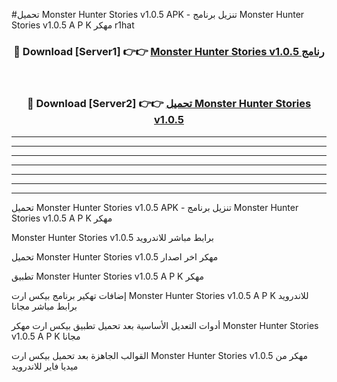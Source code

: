 #تحميل Monster Hunter Stories v1.0.5 APK - تنزيل برنامج Monster Hunter Stories v1.0.5 A P K مهكر r1hat 



<div align="center">
<h3>🔴 Download [Server1] 👉👉 <a href="https://apkdownload10.web.app/?title=Monster Hunter Stories v1.0.5">Monster Hunter Stories v1.0.5 رنامج</a></h3><br>

<h3>🔴 Download [Server2] 👉👉 <a href="https://apkdownload10.web.app/?title=Monster Hunter Stories v1.0.5">تحميل Monster Hunter Stories v1.0.5 </a></h3>
</div>


----------------------------------------------------------

----------------------------------------------------------

----------------------------------------------------------

----------------------------------------------------------

----------------------------------------------------------

----------------------------------------------------------

----------------------------------------------------------

تحميل Monster Hunter Stories v1.0.5 APK - تنزيل برنامج Monster Hunter Stories v1.0.5 A P K مهكر

Monster Hunter Stories v1.0.5 برابط مباشر للاندرويد

تحميل Monster Hunter Stories v1.0.5 مهكر اخر اصدار

تطبيق Monster Hunter Stories v1.0.5 A P K مهكر

إضافات تهكير برنامج بيكس ارت Monster Hunter Stories v1.0.5 A P K للاندرويد برابط مباشر مجانا

أدوات التعديل الأساسية بعد تحميل تطبيق بيكس ارت مهكر Monster Hunter Stories v1.0.5 A P K مجانا

القوالب الجاهزة بعد تحميل بيكس ارت Monster Hunter Stories v1.0.5 مهكر من ميديا فاير للاندرويد


